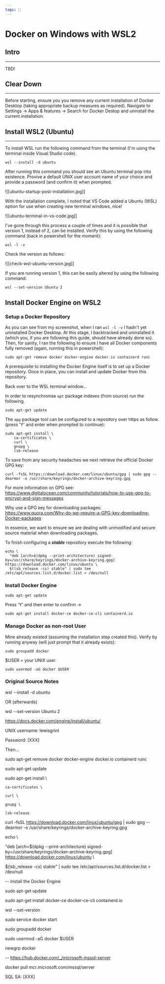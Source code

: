 ```yaml
---
tags: 📰
---
```


# Docker on Windows with WSL2

## Intro
---

TBD!


## Clear Down
---

Before starting, ensure you you remove any current installation of Docker Desktop (taking appropriate backup measures as required). Navigate to Settings -> Apps & features -> Search for Docker Destop and uninstall the current installation.


## Install WSL2 (Ubuntu)
---

To install WSL run the following command from the terminal (I'm using the terminal inside Visual Studio code).

```
wsl --install -d ubuntu
```

After running this command you should see an Ubuntu terminal pop into existence. Provive a default UNIX user account name of your choice and provide a password (and confirm it) when prompted.

![[ubuntu-startup-post-installation.jpg]]

With the installation complete, I noted that VS Code added a Ubuntu (WSL) option for use when creating new terminal windows, nice!

![[ubuntu-terminal-in-vs-code.jpg]]

I've gone through this process a couple of times and it is possible that version 1, instead of 2, can be installed. Verify this by using the following command (back in powershell for the moment):

```text
wsl -l -v
```

Check the version as follows:

![[check-wsl-ubuntu-version.jpg]]

If you are running version 1, this can be easily altered by using the following command:

```text
wsl --set-version Ubuntu 2
```


## Install Docker Engine on WSL2

### Setup a Docker Repository

As you can see from my screenshot, when I ran `wsl -l -v` I hadn't yet uninstalled Docker Desktop. At this stage, I backtracked and uninstalled it (which you, if you are following this guide, should have already done so). Then, for sanity, I ran the following to ensure I have all Docker components fully removed (again, running this in powershell):

```text
sudo apt-get remove docker docker-engine docker.io containerd runc
```

A prerequisite to installing the Docker Engine itself is to set up a Docker repository. Once in place, you can install and update Docker from this repository.

Back over to the WSL terminal window...

In order to resynchronise `apt`  package indexes (from source) run the following.

```text
sudo apt-get update
```

The `app` package tool can be configured to a repository over https as follow. (press 'Y' and enter when prompted to continue):

```text
sudo apt-get install \
    ca-certificates \
    curl \
    gnupg \
    lsb-release
```

To save from any security headaches we next retrieve the official Docker GPG key: 

```text
curl -fsSL https://download.docker.com/linux/ubuntu/gpg | sudo gpg --dearmor -o /usr/share/keyrings/docker-archive-keyring.gpg
```

For more information on GPG see: https://www.digitalocean.com/community/tutorials/how-to-use-gpg-to-encrypt-and-sign-messages

Why use a GPG key for downloading packages: https://www.quora.com/Why-do-we-require-a-GPG-key-downloading-Docker-packages

In essence, we want to ensure we are dealing with unmodified and secure source material when downloading packages.

To finish configuring a ***stable*** repository execute the following:

```text
echo \
  "deb [arch=$(dpkg --print-architecture) signed-by=/usr/share/keyrings/docker-archive-keyring.gpg] https://download.docker.com/linux/ubuntu \
  $(lsb_release -cs) stable" | sudo tee /etc/apt/sources.list.d/docker.list > /dev/null
```

### Install Docker Engine

```text
sudo apt-get update
```

Press 'Y' and then enter to confirm ->

```text
sudo apt-get install docker-ce docker-ce-cli containerd.io
```


### Manage Docker as non-root User

Mine already existed (assuming the installation step created this). Verify by running anyway (will just prompt that it already exists):

```text
sudo groupadd docker
```

$USER = your UNIX user.

```text
sudo usermod -aG docker $USER
```



### Original Source Notes

wsl --install -d ubuntu

 

OR (afterwards)

 

wsl --set-version Ubuntu 2

 

https://docs.docker.com/engine/install/ubuntu/

 

 

UNIX username: lewisgrint

Password: [XXX]

 

Then...

 

 

sudo apt-get remove docker docker-engine docker.io containerd runc

 

sudo apt-get update

 

sudo apt-get install \

    ca-certificates \

    curl \

    gnupg \

    lsb-release

               

curl -fsSL https://download.docker.com/linux/ubuntu/gpg | sudo gpg --dearmor -o /usr/share/keyrings/docker-archive-keyring.gpg

echo \

  "deb [arch=$(dpkg --print-architecture) signed-by=/usr/share/keyrings/docker-archive-keyring.gpg] https://download.docker.com/linux/ubuntu \

  $(lsb_release -cs) stable" | sudo tee /etc/apt/sources.list.d/docker.list > /dev/null

 

-- Install the Docker Engine

 

sudo apt-get update

sudo apt-get install docker-ce docker-ce-cli containerd.io

 

wsl --set-version

 

sudo service docker start

 

sudo groupadd docker

 

sudo usermod -aG docker $USER

 

newgrp docker

 

 

-- https://hub.docker.com/_/microsoft-mssql-server

 

docker pull mcr.microsoft.com/mssql/server

 

 

SQL SA: [XXX]